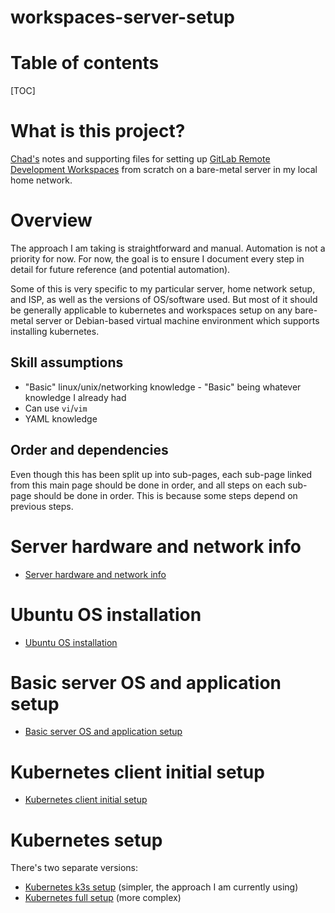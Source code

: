 # workspaces-server-setup

# Table of contents

[TOC]

# What is this project?

[Chad's](https://gitlab.com/cwoolley-gitlab) notes and supporting files for setting up [GitLab Remote Development Workspaces](https://docs.gitlab.com/ee/user/workspace/) from scratch
on a bare-metal server in my local home network.

# Overview

The approach I am taking is straightforward and manual. Automation is not a priority for now. For now, the goal is to 
ensure I document every step in detail for future reference (and potential automation).

Some of this is very specific to my particular server, home network setup, and ISP, as well as the versions of OS/software
used. But most of it should be generally applicable to kubernetes and workspaces setup on any bare-metal server
or Debian-based virtual machine environment which supports installing kubernetes.

## Skill assumptions

- "Basic" linux/unix/networking knowledge - "Basic" being whatever knowledge I already had
- Can use `vi`/`vim`
- YAML knowledge

## Order and dependencies

Even though this has been split up into sub-pages, each sub-page linked from this main page should be done in order,
and all steps on each sub-page should be done in order. This is because some steps depend on previous steps.

# Server hardware and network info

- [Server hardware and network info](./server_hardware_and_network_info.md)

# Ubuntu OS installation

- [Ubuntu OS installation](./ubuntu_os_installation.md)

# Basic server OS and application setup

- [Basic server OS and application setup](./basic_server_os_and_application_setup.md)

# Kubernetes client initial setup

- [Kubernetes client initial setup](./kubernetes_client_initial_setup.md)

# Kubernetes setup

There's two separate versions:

- [Kubernetes k3s setup](./kubernetes_k3s_setup.md) (simpler, the approach I am currently using)
- [Kubernetes full setup](./kubernetes_full_setup.md) (more complex)
